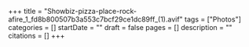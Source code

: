 +++
title = "Showbiz-pizza-place-rock-afire_1_fd8b800507b3a553c7bcf29ce1dc89ff_(1).avif"
tags = ["Photos"]
categories = []
startDate = ""
draft = false
pages = []
description = ""
citations = []
+++
